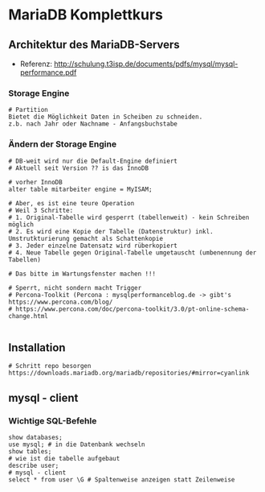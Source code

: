 # MariaDB Komplettkurs 

## Architektur des MariaDB-Servers 

  * Referenz: http://schulung.t3isp.de/documents/pdfs/mysql/mysql-performance.pdf

### Storage Engine 

```
# Partition 
Bietet die Möglichkeit Daten in Scheiben zu schneiden. 
z.b. nach Jahr oder Nachname - Anfangsbuchstabe
```

### Ändern der Storage Engine 

```
# DB-weit wird nur die Default-Engine definiert 
# Aktuell seit Version ?? is das InnoDB 

# vorher InnoDB 
alter table mitarbeiter engine = MyISAM;

# Aber, es ist eine teure Operation 
# Weil 3 Schritte:
# 1. Original-Tabelle wird gesperrt (tabellenweit) - kein Schreiben möglich 
# 2. Es wird eine Kopie der Tabelle (Datenstruktur) inkl. Umstrutkturierung gemacht als Schattenkopie 
# 3. Jeder einzelne Datensatz wird rüberkopiert
# 4. Neue Tabelle gegen Original-Tabelle umgetauscht (umbenennung der Tabellen) 

# Das bitte im Wartungsfenster machen !!! 

# Sperrt, nicht sondern macht Trigger 
# Percona-Toolkit (Percona : mysqlperformanceblog.de -> gibt's https://www.percona.com/blog/
# https://www.percona.com/doc/percona-toolkit/3.0/pt-online-schema-change.html


```
 ## Installation 
 
 ```
 # Schritt repo besorgen 
 https://downloads.mariadb.org/mariadb/repositories/#mirror=cyanlink
 
 ```
 
 ## mysql - client 
 
 ### Wichtige SQL-Befehle ###
 
 ```
 show databases; 
 use mysql; # in die Datenbank wechseln 
 show tables; 
 # wie ist die tabelle aufgebaut 
 describe user; 
 # mysql - client 
 select * from user \G # Spaltenweise anzeigen statt Zeilenweise 
 ```
